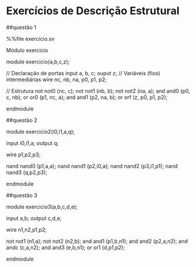 # Exercícios de Descrição Estrutural

##questão 1

%%file exercicio.sv

Módulo exercicio

module exercicio(a,b,c,z);

// Declaração de portas input a, b, c; ouput z; // Variáveis (fios) intermediárias wire nc, nb, na, p0, p1, p2;

// Estrutura not not0 (nc, c);
not not1 (nb, b);
not not2 (na, a);
and and0 (p0, c, nb);
or or0 (p1, nc, a);
and and1 (p2, na, b);
or orf (z, p0, p1, p2);

endmodule

##questão 2

module exercicio2(i0,i1,a,q);

input i0,i1,a; output q;

wire p1,p2,p3;

nand nand0 (p1,a,a);
nand nand1 (p2,i0,a);
nand nand2 (p3,i1,p1);
nand nand3 (q,p2,p3);

endmodule

##questão 3

module exercicio3(a,b,c,d,e);

input a,b; output c,d,e;

wire n1,n2,p1,p2;

not not1 (n1,a);
not not2 (n2,b);
and and1 (p1,b,n1);
and and2 (p2,a,n2);
and andc (c,a,n2);
and and3 (e,b,n1);
or or1 (d,p1,p2);

endmodule
